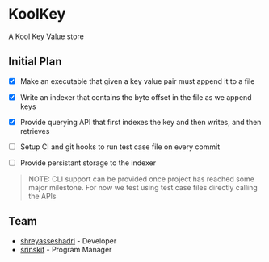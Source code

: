 # KoolKey
A Kool Key Value store

## Initial Plan

- [X] Make an executable that given a key value pair must append it to a file
- [X] Write an indexer that contains the byte offset in the file as we append keys
- [X] Provide querying API that first indexes the key and then writes, and then retrieves
- [ ] Setup CI and git hooks to run test case file on every commit
- [ ] Provide persistant storage to the indexer


> NOTE: CLI support can be provided once project has reached some major milestone. For now we test using test case files directly calling the APIs

## Team
* [shreyasseshadri](https://github.com/shreyasseshadri) - Developer
* [srinskit](https://github.com/srinskit) - Program Manager
